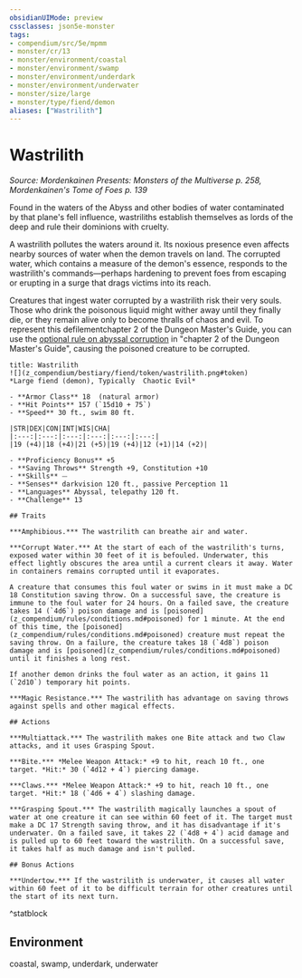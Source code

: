 ```yaml
---
obsidianUIMode: preview
cssclasses: json5e-monster
tags:
- compendium/src/5e/mpmm
- monster/cr/13
- monster/environment/coastal
- monster/environment/swamp
- monster/environment/underdark
- monster/environment/underwater
- monster/size/large
- monster/type/fiend/demon
aliases: ["Wastrilith"]
---
```

# Wastrilith
*Source: Mordenkainen Presents: Monsters of the Multiverse p. 258, Mordenkainen's Tome of Foes p. 139*  

Found in the waters of the Abyss and other bodies of water contaminated by that plane's fell influence, wastriliths establish themselves as lords of the deep and rule their dominions with cruelty.

A wastrilith pollutes the waters around it. Its noxious presence even affects nearby sources of water when the demon travels on land. The corrupted water, which contains a measure of the demon's essence, responds to the wastrilith's commands—perhaps hardening to prevent foes from escaping or erupting in a surge that drags victims into its reach.

Creatures that ingest water corrupted by a wastrilith risk their very souls. Those who drink the poisonous liquid might wither away until they finally die, or they remain alive only to become thralls of chaos and evil. To represent this defilementchapter 2 of the Dungeon Master's Guide, you can use the [optional rule on abyssal corruption](z_compendium/tables/optional-rule-abyssal-corruption-abyssal-corruption.md) in "chapter 2 of the Dungeon Master's Guide", causing the poisoned creature to be corrupted.

```ad-statblock
title: Wastrilith
![](z_compendium/bestiary/fiend/token/wastrilith.png#token)
*Large fiend (demon), Typically  Chaotic Evil*

- **Armor Class** 18  (natural armor)
- **Hit Points** 157 (`15d10 + 75`)
- **Speed** 30 ft., swim 80 ft.

|STR|DEX|CON|INT|WIS|CHA|
|:---:|:---:|:---:|:---:|:---:|:---:|
|19 (+4)|18 (+4)|21 (+5)|19 (+4)|12 (+1)|14 (+2)|

- **Proficiency Bonus** +5
- **Saving Throws** Strength +9, Constitution +10
- **Skills** ⏤
- **Senses** darkvision 120 ft., passive Perception 11
- **Languages** Abyssal, telepathy 120 ft.
- **Challenge** 13

## Traits

***Amphibious.*** The wastrilith can breathe air and water.

***Corrupt Water.*** At the start of each of the wastrilith's turns, exposed water within 30 feet of it is befouled. Underwater, this effect lightly obscures the area until a current clears it away. Water in containers remains corrupted until it evaporates.

A creature that consumes this foul water or swims in it must make a DC 18 Constitution saving throw. On a successful save, the creature is immune to the foul water for 24 hours. On a failed save, the creature takes 14 (`4d6`) poison damage and is [poisoned](z_compendium/rules/conditions.md#poisoned) for 1 minute. At the end of this time, the [poisoned](z_compendium/rules/conditions.md#poisoned) creature must repeat the saving throw. On a failure, the creature takes 18 (`4d8`) poison damage and is [poisoned](z_compendium/rules/conditions.md#poisoned) until it finishes a long rest.

If another demon drinks the foul water as an action, it gains 11 (`2d10`) temporary hit points.

***Magic Resistance.*** The wastrilith has advantage on saving throws against spells and other magical effects.

## Actions

***Multiattack.*** The wastrilith makes one Bite attack and two Claw attacks, and it uses Grasping Spout.

***Bite.*** *Melee Weapon Attack:* +9 to hit, reach 10 ft., one target. *Hit:* 30 (`4d12 + 4`) piercing damage.

***Claws.*** *Melee Weapon Attack:* +9 to hit, reach 10 ft., one target. *Hit:* 18 (`4d6 + 4`) slashing damage.

***Grasping Spout.*** The wastrilith magically launches a spout of water at one creature it can see within 60 feet of it. The target must make a DC 17 Strength saving throw, and it has disadvantage if it's underwater. On a failed save, it takes 22 (`4d8 + 4`) acid damage and is pulled up to 60 feet toward the wastrilith. On a successful save, it takes half as much damage and isn't pulled.

## Bonus Actions

***Undertow.*** If the wastrilith is underwater, it causes all water within 60 feet of it to be difficult terrain for other creatures until the start of its next turn.
```
^statblock

## Environment

coastal, swamp, underdark, underwater